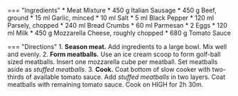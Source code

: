 === "Ingredients"
    * Meat Mixture
        * 450 g Italian Sausage
        * 450 g Beef, ground
        * 15 ml Garlic, minced
        * 10 ml Salt
        * 5 ml Black Pepper
        * 120 ml Parsely, chopped
        * 240 ml Bread Crumbs
        * 60 ml Parmesan
        * 2 Eggs
        * 120 ml Milk
    * 450 g Mozzarella Cheese, roughly chopped
    * 680 g Tomato Sauce

=== "Directions"
    1. **Season meat.** Add ingredients to a large bowl. Mix well and evenly.
    2. **Form meatballs.** Use an ice cream scoop to form golf-ball sized meatballs. Insert one mozzarella cube per meatball. Set meatballs aside as *stuffed meatballs*.
    3. **Cook.** Coat bottom of slow cooker with two-thirds of available tomato sauce. Add *stuffed meatballs* in two layers. Coat meatballs with remaining tomato sauce. Cook on HIGH for 2h 30m.

[^1]:
    Inspired by [Mozzarella Stuffed Meatballs](https://www.reddit.com/r/GifRecipes/comments/dfeca6/mozzarella_stuffed_meatballs/).
